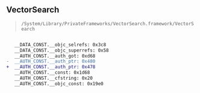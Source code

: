 ## VectorSearch

> `/System/Library/PrivateFrameworks/VectorSearch.framework/VectorSearch`

```diff

   __DATA_CONST.__objc_selrefs: 0x3c8
   __DATA_CONST.__objc_superrefs: 0x58
   __AUTH_CONST.__auth_got: 0xd68
-  __AUTH_CONST.__auth_ptr: 0x480
+  __AUTH_CONST.__auth_ptr: 0x478
   __AUTH_CONST.__const: 0x1d68
   __AUTH_CONST.__cfstring: 0x20
   __AUTH_CONST.__objc_const: 0x19e0

```
